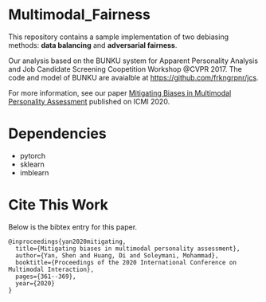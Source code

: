 # Multimodal_Fairness
This repository contains a sample implementation of two debiasing methods: **data balancing** and **adversarial fairness**. 

Our analysis based on the BUNKU system for Apparent Personality Analysis and Job Candidate Screening Coopetition Workshop @CVPR 2017. The code and model of BUNKU are avaialble at https://github.com/frkngrpnr/jcs.

For more information, see our paper [Mitigating Biases in Multimodal Personality Assessment](https://dl.acm.org/doi/abs/10.1145/3382507.3418889) published on ICMI 2020.

# Dependencies
-	pytorch
-	sklearn
-	imblearn

# Cite This Work
Below is the bibtex entry for this paper.
```
@inproceedings{yan2020mitigating,
  title={Mitigating biases in multimodal personality assessment},
  author={Yan, Shen and Huang, Di and Soleymani, Mohammad},
  booktitle={Proceedings of the 2020 International Conference on Multimodal Interaction},
  pages={361--369},
  year={2020}
}
```
